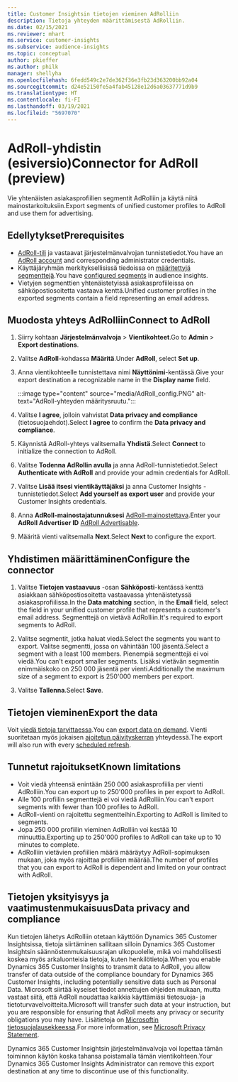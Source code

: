```yaml
---
title: Customer Insightsin tietojen vieminen AdRolliin
description: Tietoja yhteyden määrittämisestä AdRolliin.
ms.date: 02/15/2021
ms.reviewer: mhart
ms.service: customer-insights
ms.subservice: audience-insights
ms.topic: conceptual
author: pkieffer
ms.author: philk
manager: shellyha
ms.openlocfilehash: 6fedd549c2e7de362f36e3fb23d363200bb92a04
ms.sourcegitcommit: d24e52150fe5a4fab45128e12d6a03637771d9b9
ms.translationtype: HT
ms.contentlocale: fi-FI
ms.lasthandoff: 03/19/2021
ms.locfileid: "5697070"
---
```

# <a name="connector-for-adroll-preview"></a><span data-ttu-id="3e414-103">AdRoll-yhdistin (esiversio)</span><span class="sxs-lookup"><span data-stu-id="3e414-103">Connector for AdRoll (preview)</span></span>

<span data-ttu-id="3e414-104">Vie yhtenäisten asiakasprofiilien segmentit AdRolliin ja käytä niitä mainostarkoituksiin.</span><span class="sxs-lookup"><span data-stu-id="3e414-104">Export segments of unified customer profiles to AdRoll and use them for advertising.</span></span> 

## <a name="prerequisites"></a><span data-ttu-id="3e414-105">Edellytykset</span><span class="sxs-lookup"><span data-stu-id="3e414-105">Prerequisites</span></span>

-   <span data-ttu-id="3e414-106">[AdRoll-tili](https://www.adroll.com/) ja vastaavat järjestelmänvalvojan tunnistetiedot.</span><span class="sxs-lookup"><span data-stu-id="3e414-106">You have an [AdRoll account](https://www.adroll.com/) and corresponding administrator credentials.</span></span>
-   <span data-ttu-id="3e414-107">Käyttäjäryhmän merkityksellisissä tiedoissa on [määritettyjä segmenttejä](segments.md).</span><span class="sxs-lookup"><span data-stu-id="3e414-107">You have [configured segments](segments.md) in audience insights.</span></span>
-   <span data-ttu-id="3e414-108">Vietyjen segmenttien yhtenäistetyissä asiakasprofiileissa on sähköpostiosoitetta vastaava kenttä.</span><span class="sxs-lookup"><span data-stu-id="3e414-108">Unified customer profiles in the exported segments contain a field representing an email address.</span></span>

## <a name="connect-to-adroll"></a><span data-ttu-id="3e414-109">Muodosta yhteys AdRolliin</span><span class="sxs-lookup"><span data-stu-id="3e414-109">Connect to AdRoll</span></span>

1. <span data-ttu-id="3e414-110">Siirry kohtaan **Järjestelmänvalvoja** > **Vientikohteet**.</span><span class="sxs-lookup"><span data-stu-id="3e414-110">Go to **Admin** > **Export destinations**.</span></span>

1. <span data-ttu-id="3e414-111">Valitse **AdRoll**-kohdassa **Määritä**.</span><span class="sxs-lookup"><span data-stu-id="3e414-111">Under **AdRoll**, select **Set up**.</span></span>

1. <span data-ttu-id="3e414-112">Anna vientikohteelle tunnistettava nimi **Näyttönimi**-kentässä.</span><span class="sxs-lookup"><span data-stu-id="3e414-112">Give your export destination a recognizable name in the **Display name** field.</span></span>

   :::image type="content" source="media/AdRoll_config.PNG" alt-text="AdRoll-yhteyden määritysruutu.":::

1. <span data-ttu-id="3e414-114">Valitse **I agree**, jolloin vahvistat **Data privacy and compliance** (tietosuojaehdot).</span><span class="sxs-lookup"><span data-stu-id="3e414-114">Select **I agree** to confirm the **Data privacy and compliance**.</span></span>

1. <span data-ttu-id="3e414-115">Käynnistä AdRoll-yhteys valitsemalla **Yhdistä**.</span><span class="sxs-lookup"><span data-stu-id="3e414-115">Select **Connect** to initialize the connection to AdRoll.</span></span>

1. <span data-ttu-id="3e414-116">Valitse **Todenna AdRollin avulla** ja anna AdRoll-tunnistetiedot.</span><span class="sxs-lookup"><span data-stu-id="3e414-116">Select **Authenticate with AdRoll** and provide your admin credentials for AdRoll.</span></span> 

1. <span data-ttu-id="3e414-117">Valitse **Lisää itsesi vientikäyttäjäksi** ja anna Customer Insights -tunnistetiedot.</span><span class="sxs-lookup"><span data-stu-id="3e414-117">Select **Add yourself as export user** and provide your Customer Insights credentials.</span></span>

1. <span data-ttu-id="3e414-118">Anna **AdRoll-mainostajatunnuksesi** [AdRoll-mainostettava](https://help.adroll.com/hc/en-us/articles/212011838-Advertiser-Profiles).</span><span class="sxs-lookup"><span data-stu-id="3e414-118">Enter your **AdRoll Advertiser ID** [AdRoll Advertisable](https://help.adroll.com/hc/en-us/articles/212011838-Advertiser-Profiles).</span></span>

1. <span data-ttu-id="3e414-119">Määritä vienti valitsemalla **Next**.</span><span class="sxs-lookup"><span data-stu-id="3e414-119">Select **Next** to configure the export.</span></span>

## <a name="configure-the-connector"></a><span data-ttu-id="3e414-120">Yhdistimen määrittäminen</span><span class="sxs-lookup"><span data-stu-id="3e414-120">Configure the connector</span></span>

1. <span data-ttu-id="3e414-121">Valitse **Tietojen vastaavuus** -osan **Sähköposti**-kentässä kenttä asiakkaan sähköpostiosoitetta vastaavassa yhtenäistetyssä asiakasprofiilissa.</span><span class="sxs-lookup"><span data-stu-id="3e414-121">In the **Data matching** section, in the **Email** field, select the field in your unified customer profile that represents a customer's email address.</span></span> <span data-ttu-id="3e414-122">Segmenttejä on vietävä AdRolliin.</span><span class="sxs-lookup"><span data-stu-id="3e414-122">It's required to export segments to AdRoll.</span></span>

1. <span data-ttu-id="3e414-123">Valitse segmentit, jotka haluat viedä.</span><span class="sxs-lookup"><span data-stu-id="3e414-123">Select the segments you want to export.</span></span> <span data-ttu-id="3e414-124">Valitse segmentti, jossa on vähintään 100 jäsentä.</span><span class="sxs-lookup"><span data-stu-id="3e414-124">Select a segment with a least 100 members.</span></span> <span data-ttu-id="3e414-125">Pienempiä segmenttejä ei voi viedä.</span><span class="sxs-lookup"><span data-stu-id="3e414-125">You can't export smaller segments.</span></span> <span data-ttu-id="3e414-126">Lisäksi vietävän segmentin enimmäiskoko on 250 000 jäsentä per vienti.</span><span class="sxs-lookup"><span data-stu-id="3e414-126">Additionally the maximum size of a segment to export is 250'000 members per export.</span></span> 

1. <span data-ttu-id="3e414-127">Valitse **Tallenna**.</span><span class="sxs-lookup"><span data-stu-id="3e414-127">Select **Save**.</span></span>

## <a name="export-the-data"></a><span data-ttu-id="3e414-128">Tietojen vieminen</span><span class="sxs-lookup"><span data-stu-id="3e414-128">Export the data</span></span>

<span data-ttu-id="3e414-129">Voit [viedä tietoja tarvittaessa](export-destinations.md).</span><span class="sxs-lookup"><span data-stu-id="3e414-129">You can [export data on demand](export-destinations.md).</span></span> <span data-ttu-id="3e414-130">Vienti suoritetaan myös jokaisen [ajoitetun päivityskerran](system.md#schedule-tab) yhteydessä.</span><span class="sxs-lookup"><span data-stu-id="3e414-130">The export will also run with every [scheduled refresh](system.md#schedule-tab).</span></span>

## <a name="known-limitations"></a><span data-ttu-id="3e414-131">Tunnetut rajoitukset</span><span class="sxs-lookup"><span data-stu-id="3e414-131">Known limitations</span></span>

- <span data-ttu-id="3e414-132">Voit viedä yhteensä enintään 250 000 asiakasprofiilia per vienti AdRolliin.</span><span class="sxs-lookup"><span data-stu-id="3e414-132">You can export up to 250'000 profiles in per export to AdRoll.</span></span>
- <span data-ttu-id="3e414-133">Alle 100 profiilin segmenttejä ei voi viedä AdRolliin.</span><span class="sxs-lookup"><span data-stu-id="3e414-133">You can't export segments with fewer than 100 profiles to AdRoll.</span></span> 
- <span data-ttu-id="3e414-134">AdRoll-vienti on rajoitettu segmentteihin.</span><span class="sxs-lookup"><span data-stu-id="3e414-134">Exporting to AdRoll is limited to segments.</span></span>
- <span data-ttu-id="3e414-135">Jopa 250 000 profiilin vieminen AdRolliin voi kestää 10 minuuttia.</span><span class="sxs-lookup"><span data-stu-id="3e414-135">Exporting up to 250'000 profiles to AdRoll can take up to 10 minutes to complete.</span></span> 
- <span data-ttu-id="3e414-136">AdRolliin vietävien profiilien määrä määräytyy AdRoll-sopimuksen mukaan, joka myös rajoittaa profiilien määrää.</span><span class="sxs-lookup"><span data-stu-id="3e414-136">The number of profiles that you can export to AdRoll is dependent and limited on your contract with AdRoll.</span></span>

## <a name="data-privacy-and-compliance"></a><span data-ttu-id="3e414-137">Tietojen yksityisyys ja vaatimustenmukaisuus</span><span class="sxs-lookup"><span data-stu-id="3e414-137">Data privacy and compliance</span></span>

<span data-ttu-id="3e414-138">Kun tietojen lähetys AdRolliin otetaan käyttöön Dynamics 365 Customer Insightsissa, tietoja siirtäminen sallitaan silloin Dynamics 365 Customer Insightsin säännöstenmukaisuusrajan ulkopuolelle, mikä voi mahdollisesti koskea myös arkaluonteisia tietoja, kuten henkilötietoja.</span><span class="sxs-lookup"><span data-stu-id="3e414-138">When you enable Dynamics 365 Customer Insights to transmit data to AdRoll, you allow transfer of data outside of the compliance boundary for Dynamics 365 Customer Insights, including potentially sensitive data such as Personal Data.</span></span> <span data-ttu-id="3e414-139">Microsoft siirtää kyseiset tiedot annettujen ohjeiden mukaan, mutta vastaat siitä, että AdRoll noudattaa kaikkia käyttämiäsi tietosuoja- ja tietoturvavelvoitteita.</span><span class="sxs-lookup"><span data-stu-id="3e414-139">Microsoft will transfer such data at your instruction, but you are responsible for ensuring that AdRoll meets any privacy or security obligations you may have.</span></span> <span data-ttu-id="3e414-140">Lisätietoja on [Microsoftin tietosuojalausekkeessa](https://go.microsoft.com/fwlink/?linkid=396732).</span><span class="sxs-lookup"><span data-stu-id="3e414-140">For more information, see [Microsoft Privacy Statement](https://go.microsoft.com/fwlink/?linkid=396732).</span></span>

<span data-ttu-id="3e414-141">Dynamics 365 Customer Insightsin järjestelmänvalvoja voi lopettaa tämän toiminnon käytön koska tahansa poistamalla tämän vientikohteen.</span><span class="sxs-lookup"><span data-stu-id="3e414-141">Your Dynamics 365 Customer Insights Administrator can remove this export destination at any time to discontinue use of this functionality.</span></span>
